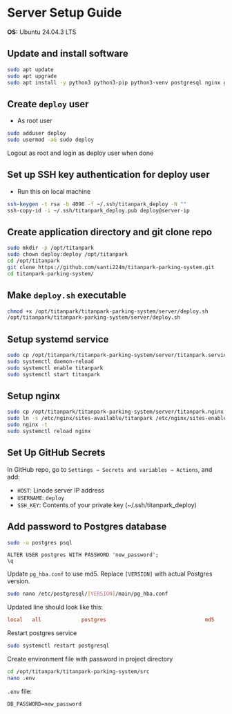 # Server Setup Guide

**OS:** Ubuntu 24.04.3 LTS

## Update and install software

```bash
sudo apt update
sudo apt upgrade
sudo apt install -y python3 python3-pip python3-venv postgresql nginx git
```

## Create ```deploy``` user

* As root user

```bash
sudo adduser deploy
sudo usermod -aG sudo deploy
```

Logout as root and login as deploy user when done

## Set up SSH key authentication for deploy user

* Run this on local machine

```bash
ssh-keygen -t rsa -b 4096 -f ~/.ssh/titanpark_deploy -N ""
ssh-copy-id -i ~/.ssh/titanpark_deploy.pub deploy@server-ip
```

## Create application directory and git clone repo

```bash
sudo mkdir -p /opt/titanpark
sudo chown deploy:deploy /opt/titanpark
cd /opt/titanpark
git clone https://github.com/santi224m/titanpark-parking-system.git
cd titanpark-parking-system/
```

## Make ```deploy.sh``` executable

```bash
chmod +x /opt/titanpark/titanpark-parking-system/server/deploy.sh
/opt/titanpark/titanpark-parking-system/server/deploy.sh
```

## Setup systemd service

```bash
sudo cp /opt/titanpark/titanpark-parking-system/server/titanpark.service /etc/systemd/system/titanpark.service
sudo systemctl daemon-reload
sudo systemctl enable titanpark
sudo systemctl start titanpark
```

## Setup nginx

```bash
sudo cp /opt/titanpark/titanpark-parking-system/server/titanpark.nginx /etc/nginx/sites-available/titanpark
sudo ln -s /etc/nginx/sites-available/titanpark /etc/nginx/sites-enabled/
sudo nginx -t
sudo systemctl reload nginx
```

## Set Up GitHub Secrets

In GitHub repo, go to ```Settings → Secrets and variables → Actions```, and add:

* ```HOST```: Linode server IP address
* ```USERNAME```: ```deploy```
* ```SSH_KEY```: Contents of your private key (~/.ssh/titanpark_deploy)

## Add password to Postgres database

```bash
sudo -u postgres psql
```

```psql
ALTER USER postgres WITH PASSWORD 'new_password';
\q
```

Update ```pg_hba.conf``` to use md5. Replace ```[VERSION]``` with actual Postgres version.

```bash
sudo nano /etc/postgresql/[VERSION]/main/pg_hba.conf
```

Updated line should look like this:

```conf
local   all             postgres                                md5
```

Restart postgres service

```bash
sudo systemctl restart postgresql
```

Create environment file with password in project directory

```bash
cd /opt/titanpark/titanpark-parking-system/src
nano .env
```

```.env``` file:

```env
DB_PASSWORD=new_password
```